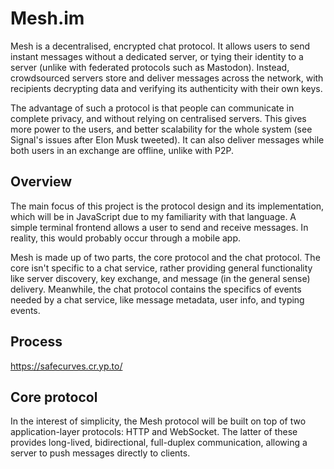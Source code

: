# Mesh.im

Mesh is a decentralised, encrypted chat protocol. It allows users to send instant messages without a dedicated server, or tying their identity to a server (unlike with federated protocols such as Mastodon). Instead, crowdsourced servers store and deliver messages across the network, with recipients decrypting data and verifying its authenticity with their own keys.

The advantage of such a protocol is that people can communicate in complete privacy, and without relying on centralised servers. This gives more power to the users, and better scalability for the whole system (see Signal's issues after Elon Musk tweeted). It can also deliver messages while both users in an exchange are offline, unlike with P2P.

## Overview

The main focus of this project is the protocol design and its implementation, which will be in JavaScript due to my familiarity with that language. A simple terminal frontend allows a user to send and receive messages. In reality, this would probably occur through a mobile app.

Mesh is made up of two parts, the core protocol and the chat protocol. The core isn't specific to a chat service, rather providing general functionality like server discovery, key exchange, and message (in the general sense) delivery. Meanwhile, the chat protocol contains the specifics of events needed by a chat service, like message metadata, user info, and typing events.

## Process

https://safecurves.cr.yp.to/

## Core protocol

In the interest of simplicity, the Mesh protocol will be built on top of two application-layer protocols: HTTP and WebSocket. The latter of these provides long-lived, bidirectional, full-duplex communication, allowing a server to push messages directly to clients.